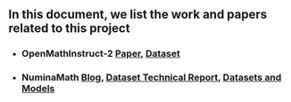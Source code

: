 ## In this document, we list the work and papers related to this project
* ### OpenMathInstruct-2 [Paper](https://arxiv.org/abs/2410.01560), [Dataset](https://huggingface.co/datasets/nvidia/OpenMathInstruct-2)
* ### NuminaMath [Blog](https://github.com/project-numina/aimo-progress-prize), [Dataset Technical Report](), [Datasets and Models](https://huggingface.co/collections/AI-MO/numinamath-6697df380293bcfdbc1d978c)
